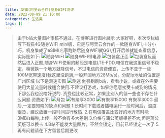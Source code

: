 ```yaml
---
title: 友猫(阿里云合作)随身WIFI测评
date: 2022-08-09 21:10:00
categories: 生活类
tags: []
---
```


>由于b站大量图片审核不通过，在博客进行图片展示    大家好呀，本次专栏编写下有猫4G随身WIFI mini版，它是与阿里云合作的一款随身WIFI,十分小巧。机身集成了eSIM(店家跑路后随身WIFI就GG),打开后盖就能查看信息，实际图如下:    ![随身WIFI](https://images.nuoyis.net/blog/typecho/uploads/202208092100/1.jpg "随身WIFI")    ![随身WIFI带电源](https://images.nuoyis.net/blog/typecho/uploads/202208092100/2.jpg "随身WIFI带电源")    ![包装盒正面](https://images.nuoyis.net/blog/typecho/uploads/202208092100/3.jpg "包装盒正面")    ![包装盒反面](https://images.nuoyis.net/blog/typecho/uploads/202208092100/4.jpg "包装盒反面")
然后进入正题,随身WIFI使用的频段是电信LTE-FDD,电信在我这里信号不稳定，稍微换一个地方就降信号，不过电信的资费便宜，上传不亚于一些100M宽带速度(我这里没跑满,一般开阔地方28Mb/s)。分配Ip地址的位置是广州区域    以下是测速实图    ![测速](https://images.nuoyis.net/blog/typecho/uploads/202208092100/5.jpg "测速")    勉强刷刷b站，看看小说，或者在外需要使用大量流量时候适合使用.不建议打游戏，如果你愿意接受卡成狗的情况下那么我也没啥好说的.
资费也比较正常，如果比别人的低一些也不存在什么问题.资费如下:    ![月包](https://images.nuoyis.net/blog/typecho/uploads/202208092100/6.jpg "月包")    ![有聚享300G](https://images.nuoyis.net/blog/typecho/uploads/202208092100/7.jpg "有聚享300G")    ![有聚享1500G](https://images.nuoyis.net/blog/typecho/uploads/202208092100/8.jpg "有聚享1500G")    有聚享300G
最后,一定要知晓的缺点和问题
1.长时间下载或者插电运行一段时间后，温度很烫，建议放置一段时间进行散热.
2.在电信覆盖比较好的地方有时能3MB/s每秒,上传一般不会有多大差别
3.价格与蒲公英版相差不大,但是蒲公英版可以换卡
4.B站不能发大量图片，不然会锁定，目前已经锁定一次了
5.再有问题请在下方留言后期更改
